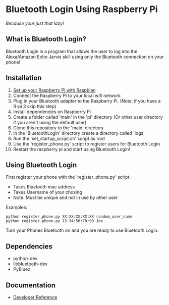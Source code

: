 # Bluetooth Login Using Raspberry Pi 

_Because your just that lazy!_

## What is Bluetooth Login? 
Bluetooth Login is a program that allows the user to log into the Alexa/Amazon Echo Jarvis skill using only
the Bluetooth connection on your phone!

## Installation
1. [Set up your Raspberry Pi with Raspbian](https://www.raspberrypi.org/documentation/setup/) 
1. Connect the Raspberry Pi to your local wifi network
1. Plug in your Bluetooth adapter to the Raspberry Pi. (Note: if you hava a R-pi 3 skip this step)
1. Install dependencies on Raspberry Pi
1. Create a folder called 'main' in the 'pi' directory (Or other user directory if you aren't using the default user)
1. Clone this repository to the 'main' directory 
1. In the 'BluetoothLogin' directory create a directory called 'logs'
1. Run the 'set_startup_script.sh' script as root
1. Use the 'register_phone.py' script to register users for Bluetooth Login
1. Restart the raspberry pi and start using Bluetooth Login! 

## Using Bluetooth Login 
First register your phone with the 'register_phone.py' script.
 - Takes Bluetooth mac address
 - Takes Username of your chosing
 - Note: Must be unique and not in use by other user

Examples:

	python register_phone.py XX:XX:XX:XX:XX random_user_name
	python register_phone.py 12:34:56:78:90 Joe

Turn your Phones Bluetooth on and you are ready to use Bluetooth Login.

## Dependencies
 - python-dev
 - libbluetooth-dev
 - PyBluez

## Documentation
 - [Developer Reference](https://github.com/arstevens/BluetoothLogin/blob/master/docs/Reference.md)
